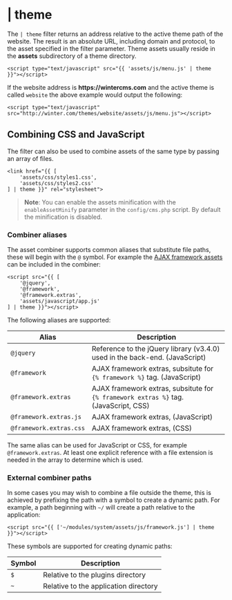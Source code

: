 # | theme

The `| theme` filter returns an address relative to the active theme path of the website. The result is an absolute URL, including domain and protocol, to the asset specified in the filter parameter. Theme assets usually reside in the **assets** subdirectory of a theme directory.

    <script type="text/javascript" src="{{ 'assets/js/menu.js' | theme }}"></script>

If the website address is __https://wintercms.com__ and the active theme is called `website` the above example would output the following:

    <script type="text/javascript" src="http://winter.com/themes/website/assets/js/menu.js"></script>

<a name="combine-css-javascript"></a>
## Combining CSS and JavaScript

The filter can also be used to combine assets of the same type by passing an array of files.

    <link href="{{ [
        'assets/css/styles1.css',
        'assets/css/styles2.css'
    ] | theme }}" rel="stylesheet">

> **Note**: You can enable the assets minification with the `enableAssetMinify` parameter in the `config/cms.php` script. By default the minification is disabled.

<a name="combiner-aliases"></a>
### Combiner aliases

The asset combiner supports common aliases that substitute file paths, these will begin with the `@` symbol. For example the [AJAX framework assets](../ajax/introduction#framework-script) can be included in the combiner:

    <script src="{{ [
        '@jquery',
        '@framework',
        '@framework.extras',
        'assets/javascript/app.js'
    ] | theme }}"></script>

The following aliases are supported:

Alias | Description
------------- | -------------
`@jquery` | Reference to the jQuery library (v3.4.0) used in the back-end. (JavaScript)
`@framework` | AJAX framework extras, subsitute for `{% framework %}` tag. (JavaScript)
`@framework.extras` | AJAX framework extras, subsitute for `{% framework extras %}` tag. (JavaScript, CSS)
`@framework.extras.js` | AJAX framework extras, (JavaScript)
`@framework.extras.css` | AJAX framework extras, (CSS)

The same alias can be used for JavaScript or CSS, for example `@framework.extras`. At least one explicit reference with a file extension is needed in the array to determine which is used.

<a name="external-combiner-paths"></a>
### External combiner paths

In some cases you may wish to combine a file outside the theme, this is achieved by prefixing the path with a symbol to create a dynamic path. For example, a path beginning with `~/` will create a path relative to the application:

    <script src="{{ ['~/modules/system/assets/js/framework.js'] | theme }}"></script>

These symbols are supported for creating dynamic paths:

Symbol | Description
------------- | -------------
`$` | Relative to the plugins directory
`~` | Relative to the application directory

